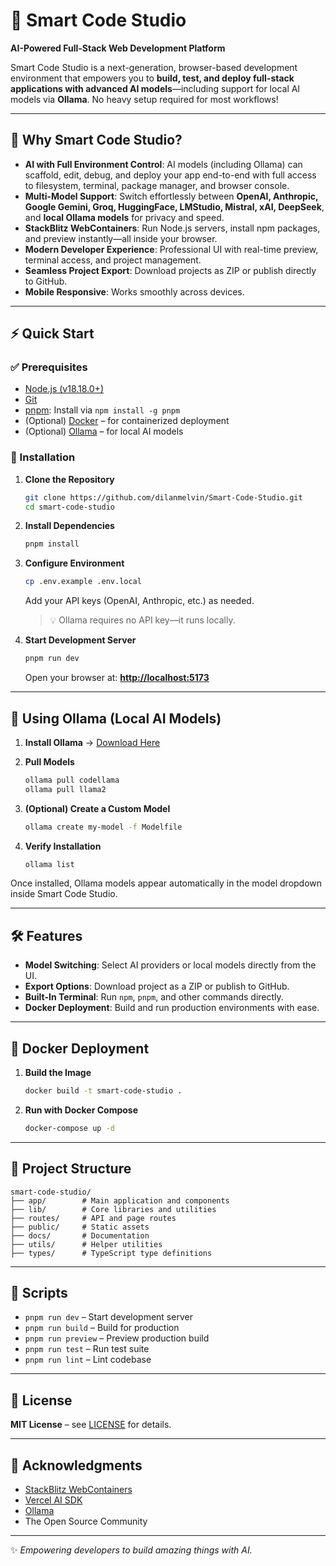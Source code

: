 # 🚀 Smart Code Studio

**AI-Powered Full-Stack Web Development Platform**

Smart Code Studio is a next-generation, browser-based development environment that empowers you to **build, test, and deploy full-stack applications with advanced AI models**—including support for local AI models via **Ollama**. No heavy setup required for most workflows!

---

## 🌟 Why Smart Code Studio?

* **AI with Full Environment Control**: AI models (including Ollama) can scaffold, edit, debug, and deploy your app end-to-end with full access to filesystem, terminal, package manager, and browser console.
* **Multi-Model Support**: Switch effortlessly between **OpenAI, Anthropic, Google Gemini, Groq, HuggingFace, LMStudio, Mistral, xAI, DeepSeek**, and **local Ollama models** for privacy and speed.
* **StackBlitz WebContainers**: Run Node.js servers, install npm packages, and preview instantly—all inside your browser.
* **Modern Developer Experience**: Professional UI with real-time preview, terminal access, and project management.
* **Seamless Project Export**: Download projects as ZIP or publish directly to GitHub.
* **Mobile Responsive**: Works smoothly across devices.

---

## ⚡ Quick Start

### ✅ Prerequisites

* [Node.js (v18.18.0+)](https://nodejs.org/)
* [Git](https://git-scm.com/)
* [pnpm](https://pnpm.io/): Install via `npm install -g pnpm`
* (Optional) [Docker](https://www.docker.com/) – for containerized deployment
* (Optional) [Ollama](https://ollama.ai/) – for local AI models

### 🔧 Installation

1. **Clone the Repository**

   ```bash
   git clone https://github.com/dilanmelvin/Smart-Code-Studio.git
   cd smart-code-studio
   ```

2. **Install Dependencies**

   ```bash
   pnpm install
   ```

3. **Configure Environment**

   ```bash
   cp .env.example .env.local
   ```

   Add your API keys (OpenAI, Anthropic, etc.) as needed.

   > 💡 Ollama requires no API key—it runs locally.

4. **Start Development Server**

   ```bash
   pnpm run dev
   ```

   Open your browser at: **[http://localhost:5173](http://localhost:5173)**

---

## 🧠 Using Ollama (Local AI Models)

1. **Install Ollama** → [Download Here](https://ollama.ai)
2. **Pull Models**

   ```bash
   ollama pull codellama
   ollama pull llama2
   ```
3. **(Optional) Create a Custom Model**

   ```bash
   ollama create my-model -f Modelfile
   ```
4. **Verify Installation**

   ```bash
   ollama list
   ```

Once installed, Ollama models appear automatically in the model dropdown inside Smart Code Studio.

---

## 🛠️ Features

* **Model Switching**: Select AI providers or local models directly from the UI.
* **Export Options**: Download project as a ZIP or publish to GitHub.
* **Built-In Terminal**: Run `npm`, `pnpm`, and other commands directly.
* **Docker Deployment**: Build and run production environments with ease.

---

## 🐳 Docker Deployment

1. **Build the Image**

   ```bash
   docker build -t smart-code-studio .
   ```

2. **Run with Docker Compose**

   ```bash
   docker-compose up -d
   ```

---

## 📁 Project Structure

```
smart-code-studio/
├── app/        # Main application and components
├── lib/        # Core libraries and utilities
├── routes/     # API and page routes
├── public/     # Static assets
├── docs/       # Documentation
├── utils/      # Helper utilities
├── types/      # TypeScript type definitions
```

---

## 🔧 Scripts

* `pnpm run dev` – Start development server
* `pnpm run build` – Build for production
* `pnpm run preview` – Preview production build
* `pnpm run test` – Run test suite
* `pnpm run lint` – Lint codebase

---

## 📝 License

**MIT License** – see [LICENSE](./LICENSE) for details.

---

## 🙏 Acknowledgments

* [StackBlitz WebContainers](https://stackblitz.com)
* [Vercel AI SDK](https://vercel.com/ai)
* [Ollama](https://ollama.ai)
* The Open Source Community

---

✨ *Empowering developers to build amazing things with AI.*
